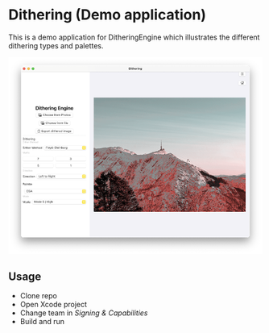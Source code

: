 # Dithering (Demo application)

This is a demo application for DitheringEngine which illustrates the different dithering types and palettes.

![Screenshot of demo app](../Resources/DitheringDemoApp.png)

## Usage

- Clone repo
- Open Xcode project
- Change team in *Signing & Capabilities*
- Build and run